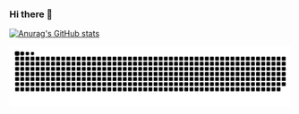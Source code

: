 ### Hi there 👋

[![Anurag's GitHub stats](https://github-readme-stats.vercel.app/api?username=Norucova)](https://github.com/Norucova/github-readme-stats)

![](https://github.com/Platane/snk/raw/output/github-contribution-grid-snake.svg)
